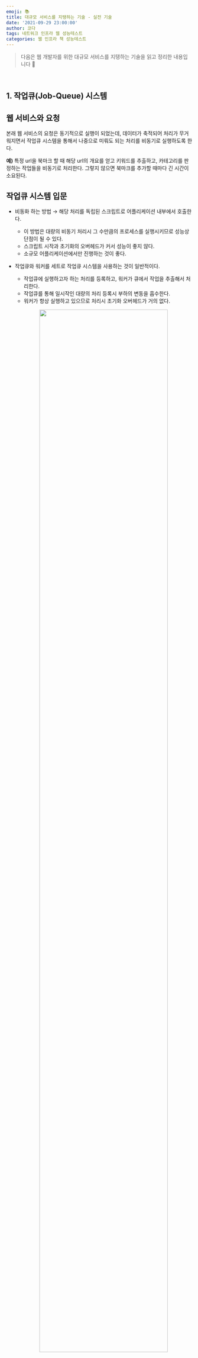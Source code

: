 ```yaml
---
emoji: 📚
title: 대규모 서비스를 지탱하는 기술 - 실전 기술 
date: '2021-09-29 23:00:00'
author: 코다
tags: 네트워크 인프라 웹 성능테스트
categories: 웹 인프라 책 성능테스트
---
```


> 다음은 웹 개발자를 위한 대규모 서비스를 지탱하는 기술을 읽고 정리한 내용입니다 🙌

<br>

## 1. 작업큐(Job-Queue) 시스템

## 웹 서비스와 요청

본래 웹 서비스의 요청은 동기적으로 실행이 되었는데, 데이터가 축적되어 처리가 무거워지면서 작업큐 시스템을 통해서 나중으로 미뤄도 되는 처리를 비동기로 실행하도록 한다. 

**예)** 특정 url을 북마크 할 때 해당 url의 개요를 얻고 키워드를 추출하고, 카테고리를 판정하는 작업들을 비동기로 처리한다. 그렇지 않으면 북마크를 추가할 때마다 긴 시간이 소요된다. 

## 작업큐 시스템 입문

- 비동화 하는 방법 → 해당 처리를 독립된 스크립트로 어플리케이션 내부에서 호출한다.
    - 이 방법은 대량의 비동기 처리시 그 수만큼의 프로세스를 실행시키므로 성능상 단점이 될 수 있다.
    - 스크립트 시작과 초기화의 오버헤드가 커서 성능이 좋지 않다.
    - 소규모 어플리케이션에서만 진행하는 것이 좋다.
- 작업큐와 워커를 세트로 작업큐 시스템을 사용하는 것이 일반적이다.
    - 작업큐에 실행하고자 하는 처리를 등록하고, 워커가 큐에서 작업을 추출해서 처리한다.
    - 작업큐를 통해 일시작인 대량의 처리 등록시 부하의 변동을 흡수한다.
    - 워커가 항상 실행하고 있으므로 처리시 초기화 오버헤드가 거의 없다.
    
    <p align="center"><img width="85%" src="https://user-images.githubusercontent.com/63405904/136998712-f7065322-bc05-4c98-a135-c8e360e0f89e.png"><br>이미지 출처: 대용량 서비스를 지탱하는 기술</p>
    

<br>

## 2. 스토리지 선택 - RDBMS 와 key-value 스토어

## 증가하는 데이터를 어떻게 저장할까 ?

### 웹 어플리케이션과 스토리지

- **스토리지란?**
    - 데이터를 영속적 혹은 일시적으로 저장하기 위한 기능
- 원본 데이터는 서비스의 근본적인 신뢰성과 관계되어서 매우 중요하다.
- 캐시 데이터는 신뢰성보다는 성능을 높이고 비용을 줄일 때 사용된다.
- 스토리지를 처음부터 잘 선택하는 것이 중요하다. 중간에 변경을 하려는 것은 굉장히 어렵다.

### 스토리지 선택의 전제조건

- 평균크기
- 최대크기
- 신규추가빈도
- 갱신빈도
- 삭제빈도
- 참조빈도

### 스토리지의 종류

- 현재는 크기 4가지 이다.
    - RDBMS
        - SQL 언어로 데이터 조작을 수행하는 시스템
        - 대표적으로 MySQL이 있다.
        - MySQL에서는 SQL을 해석하여 실행하는 블록(서버, 옵티마이저, 캐시버퍼)과 실제 데이터를 보관하는 기능블록(InnoDB와 같은 스토리지 엔진)이 분리되어 있다.
        - 트랜잭션이 필요하고 갱신빈도가 높다면 InnoDB 엔진을 선택하고 추가작업이나 count 등만을 사용하면 MyISAM을 사용하는 등 특징에 맞게 선택해서 사용한다.
            - 그렇지만 하나의 서버에서 두가지 엔진을 사용하는 것은 효율적인 CPU, 메모리 사용이 어렵다.
    - 분산 key-value 스토어 (ex. memcached 등등)
        - 정말 심플한 스토리지 이다.
        - RDBMS에 비해 기능을 부족하지만 성능이 10~100배이다.
        - 분산알고리즘을 사용하기도 하는데 key의 해시값을 서버대수로 나누어서 분산저장하는 방법이나 더 복잡한 방법으로 분산한다.
        - 캐시데이터를 분산 key-value 스토리지에 저장할 수 있다.
    - 분산 파일 시스템
        - 보통 어느 크기 상의 데이터를 저장하는데 적합하다.
    - 그 밖의 스토리지

<br>

## 3. 캐시 시스템

## 웹 어플리케이션의 부하와 프록시/캐시 시스템

- 용량이 부족할 때 HTTP 레벨의 캐싱을 포워드 프록시와 리버스 프록시로 진행할 수 있다.
- 프록시에서 요청에 대한 응답을 캐싱하여 같은 요청이 전달됐을 때 캐싱해둔 응답을 반환할 수 있다.
  
   
```toc
```